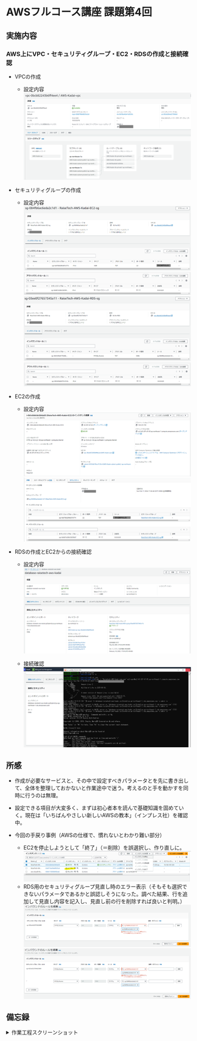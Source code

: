# AWSフルコース講座 課題第4回

## 実施内容

### AWS上にVPC・セキュリティグループ・EC2・RDSの作成と接続確認

- VPCの作成
  - 設定内容  
    ![図1](images_lec4/1VPC-Properties.PNG)  


- セキュリティグループの作成
  - 設定内容  
    ![図2](images_lec4/2SG-EC2-Inbound.PNG)  
    ![図3](images_lec4/3SG-EC2-Outbound.PNG)  
    ![図4](images_lec4/4SG-RDS-Inbound.PNG)  
    ![図5](images_lec4/5SG-RDS-Outbound.PNG)  


- EC2の作成
  - 設定内容  
    ![図6](images_lec4/6EC2-properties1.PNG)  
    ![図7](images_lec4/7EC2-properties2.PNG)  


- RDSの作成とEC2からの接続確認
  - 設定内容  
    ![図8](images_lec4/8RDS-Properties1.PNG)  


  - 接続確認  
    ![図9](images_lec4/9RDS-MySQL-Access.PNG)  


## 所感

- 作成が必要なサービスと、その中で設定すべきパラメータとを先に書き出して、全体を整理しておかないと作業途中で迷う。考えるのと手を動かすを同時に行うのは無理。
- 設定できる項目が大変多く、まずは初心者本を読んで基礎知識を固めていく。現在は「いちばんやさしい新しいAWSの教本」（インプレス社）を確認中。

- 今回の手戻り事例（AWSの仕様で、慣れないとわかり難い部分）  
  - EC2を停止しようとして「終了」（＝削除）を誤選択し、作り直しに。
    ![図E1](images_lec4/E1_TerminateEC2.PNG)  
  - RDS用のセキュリティグループ見直し時のエラー表示（そもそも選択できないパラメータであるかと誤認しそうになった。調べた結果、行を追加して見直し内容を記入し、見直し前の行を削除すれば良いと判明。）
    ![図E2](images_lec4/E2_SG-RuleChangeError.PNG)  
    ![図E3](images_lec4/E3_SG-RuleChangeError2.PNG)  


## 備忘録

<details>
<summary>作業工程スクリーンショット</summary>

- EC2作成    
  ![図A1](images_lec4/A1_EC2Name-AMI.PNG)  
  ![図A2](images_lec4/A2_EC2-Keypair1.PNG)  
  ![図A3](images_lec4/A3_EC2-Key-NetworkSettings.PNG)  


- Ubuntu
  - unzip  
    ![図A4](images_lec4/A4_install-unzip.PNG)  
    ![図A5](images_lec4/A5_install-unzip2.PNG)  
    
    
  - AWS CLI  
    ![図A6](images_lec4/A6_AWSCLI2-1.PNG)  
    ![図A7](images_lec4/A7_AWSCLI2-2.PNG)  
    
    
- EC2接続  
  ![図A8](images_lec4/A8_EC2-chmod400.PNG)  
  ![図A9](images_lec4/A9_EC2-SSH-Access.PNG)  


- MySQLインストール  
  ![図A10](images_lec4/A10_InstallMySQL.PNG)  


 - RDS作成  
  ![図A11](images_lec4/A11_RDS-Instance-AutoScalingDisable.PNG)  
  ![図A12](images_lec4/A12_RDS-Connection1.PNG)  
  ![図A13](images_lec4/A13_RDS-raisetech-AWS-Kadai.PNG)  
  ![図A14](images_lec4/A14_RDS-Connection2.PNG)  


</details>
